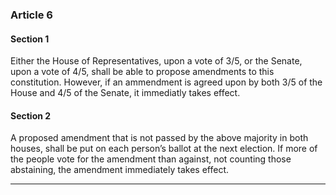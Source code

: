 

### Article 6 
<!--- Amending the Constitution -->


#### Section 1

Either the House of Representatives, upon a vote of 3/5, or the Senate, upon a vote of 4/5, shall be able to propose amendments to this constitution.
However, if an ammendment is agreed upon by both 3/5 of the House and 4/5 of the Senate, it immediatly takes effect.

#### Section 2

A proposed amendment that is not passed by the above majority in both houses, shall be put on each person’s ballot at the next election.
If more of the people vote for the amendment than against, not counting those abstaining, the amendment immediately takes effect.

---